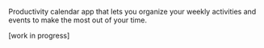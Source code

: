 Productivity calendar app that lets you organize your weekly activities and events to make the most out of your time.

[work in progress]